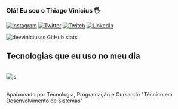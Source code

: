 

### Olá! Eu sou o Thiago Vinicius 🖐️ 

[![Instagram](https://img.shields.io/badge/Instagram-E4405F?style=for-the-badge&logo=instagram&logoColor=white)](https://instagram.com/___viniciusss_) 
[![Twitter](https://img.shields.io/badge/Twitter-1DA1F2?style=for-the-badge&logo=twitter&logoColor=white)](https://twitter.com/@__viniciusss___)
[![Twitch](https://img.shields.io/badge/Twitch-9146FF?style=for-the-badge&logo=twitch&logoColor=white)](https://twitch.com/viniciusssxz)
[![LinkedIn](https://img.shields.io/badge/LinkedIn-0077B5?style=for-the-badge&logo=linkedin&logoColor=white)](https://linkedin.com/thiagovinicius)



![devviniciusss GitHub stats](https://github-readme-stats.vercel.app/api?username=devviniciusss&show_icons=true&theme=gruvbox)


## Tecnologias que eu uso no meu dia

<div style="display: inline_block"><br/>
<img alt="js" src="https://img.shields.io/badge/JavaScript-F7DF1E?style=for-the-badge&logo=javascript&logoColor=black"/>

</div><br>

Apaixonado por Tecnologia, Programação e Cursando "Técnico em Desenvolvimento de Sistemas"


